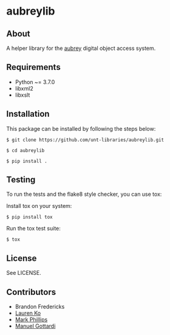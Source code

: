 aubreylib
=========

About
-----

A helper library for the [aubrey](https://github.com/unt-libraries/aubrey) digital object access system.

Requirements
------------

* Python ~= 3.7.0
* libxml2
* libxslt

Installation
------------

This package can be installed by following the steps below:
```console
$ git clone https://github.com/unt-libraries/aubreylib.git 

$ cd aubreylib

$ pip install .
```

Testing
--------

To run the tests and the flake8 style checker, you can use tox:

Install tox on your system:
```console
$ pip install tox
``` 

Run the tox test suite:
```console
$ tox
``` 

License
-------

See LICENSE.

Contributors
------------

* Brandon Fredericks
* [Lauren Ko](https://github.com/ldko)
* [Mark Phillips](https://github.com/vphill)
* [Manuel Gottardi](https://github.com/somexpert)
